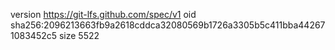 version https://git-lfs.github.com/spec/v1
oid sha256:2096213663fb9a2618cddca32080569b1726a3305b5c411bba442671083452c5
size 5522
